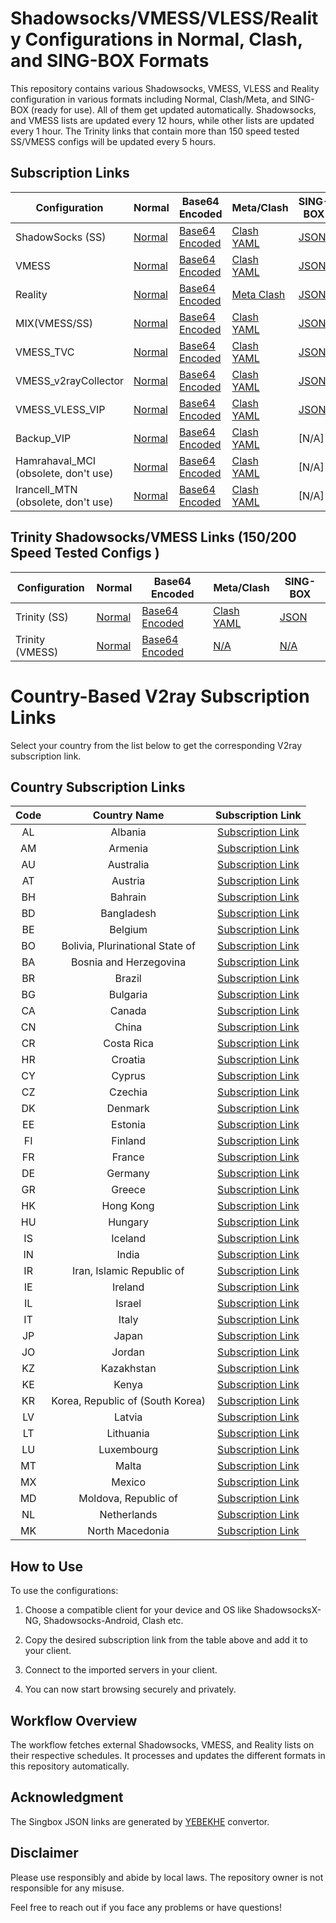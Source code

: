 # Shadowsocks/VMESS/VLESS/Reality Configurations in Normal, Clash, and SING-BOX Formats

This repository contains various Shadowsocks, VMESS, VLESS and Reality configuration in various formats including Normal, Clash/Meta, and SING-BOX (ready for use). All of them get updated automatically. Shadowsocks,  and VMESS lists are updated every 12 hours, while other lists are updated every 1 hour. The Trinity links that contain more than 150 speed tested SS/VMESS configs will be updated every 5 hours. 
## Subscription Links

| Configuration | Normal | Base64 Encoded | Meta/Clash | SING-BOX |
|-|-|-|-|-|  
| ShadowSocks (SS) | [Normal](https://raw.githubusercontent.com/lagzian/SS-Collector/main/shadowsockes.txt) | [Base64 Encoded](https://raw.githubusercontent.com/lagzian/SS-Collector/main/SS_B64.txt) | [Clash YAML](https://raw.githubusercontent.com/lagzian/SS-Collector/main/ss_clash.yaml) | [JSON](https://raw.githubusercontent.com/lagzian/SS-Collector/main/ss_singbox.json) |
| VMESS | [Normal](https://raw.githubusercontent.com/lagzian/SS-Collector/main/vmess.txt) | [Base64 Encoded](https://raw.githubusercontent.com/lagzian/SS-Collector/main/vmess_B64.txt) | [Clash YAML](https://raw.githubusercontent.com/lagzian/SS-Collector/main/vmess_clash.yaml) | [JSON](https://raw.githubusercontent.com/lagzian/SS-Collector/main/vmess_singbox.json) |
| Reality | [Normal](https://raw.githubusercontent.com/lagzian/SS-Collector/main/reality.txt) | [Base64 Encoded](https://raw.githubusercontent.com/lagzian/SS-Collector/main/reality_B64.txt) | [Meta Clash](https://raw.githubusercontent.com/lagzian/SS-Collector/main/reality_clash.yaml) |[JSON](https://raw.githubusercontent.com/lagzian/TelegramV2rayCollector/main/singbox/sfasfi/reality.json) |
| MIX(VMESS/SS) | [Normal](https://raw.githubusercontent.com/lagzian/SS-Collector/main/mix.txt) | [Base64 Encoded](https://raw.githubusercontent.com/lagzian/SS-Collector/main/mix_B64.txt) | [Clash YAML](https://raw.githubusercontent.com/lagzian/SS-Collector/main/mix_clash.yaml) |[JSON](https://raw.githubusercontent.com/lagzian/SS-Collector/main/mix_singbox.json) |
| VMESS_TVC | [Normal](https://raw.githubusercontent.com/lagzian/SS-Collector/main/vmess_tvc.txt) | [Base64 Encoded](https://raw.githubusercontent.com/lagzian/SS-Collector/main/vmess_B64_tvc.txt) | [Clash YAML](https://raw.githubusercontent.com/lagzian/SS-Collector/main/vmess_tvc_clash.yaml) |[JSON](https://raw.githubusercontent.com/lagzian/SS-Collector/main/vmess_tvc_singbox.json) |
| VMESS_v2rayCollector | [Normal](https://raw.githubusercontent.com/lagzian/SS-Collector/main/vmess_ye.txt) | [Base64 Encoded](https://raw.githubusercontent.com/lagzian/SS-Collector/main/vmess_B64_ye.txt) | [Clash YAML](https://raw.githubusercontent.com/lagzian/SS-Collector/main/vmess_ye_clash.yaml) |[JSON](https://raw.githubusercontent.com/lagzian/SS-Collector/main/vmess_ye_singbox.json) |
| VMESS_VLESS_VIP | [Normal](https://raw.githubusercontent.com/lagzian/SS-Collector/main/vmess_vless.txt) | [Base64 Encoded](https://raw.githubusercontent.com/lagzian/SS-Collector/main/vmess_vless_B64.txt) | [Clash YAML](https://raw.githubusercontent.com/lagzian/SS-Collector/main/vmess_vless_clash.yaml) |[JSON](https://raw.githubusercontent.com/lagzian/SS-Collector/main/vmess_vless_singbox.json) |
| Backup_VIP | [Normal](https://raw.githubusercontent.com/lagzian/SS-Collector/main/backup.txt) | [Base64 Encoded](https://raw.githubusercontent.com/lagzian/SS-Collector/main/backup_B64.txt) | [Clash YAML](https://raw.githubusercontent.com/lagzian/SS-Collector/main/backup_clash.yaml) |[N/A] |
| Hamrahaval_MCI (obsolete, don't use) | [Normal](https://raw.githubusercontent.com/lagzian/SS-Collector/main/mci.txt) | [Base64 Encoded](https://raw.githubusercontent.com/lagzian/SS-Collector/main/mci_B64.txt) | [Clash YAML](https://raw.githubusercontent.com/lagzian/SS-Collector/main/mci_clash.yaml) |[N/A] |
| Irancell_MTN (obsolete, don't use) | [Normal](https://raw.githubusercontent.com/lagzian/SS-Collector/main/mtn.txt) | [Base64 Encoded](https://raw.githubusercontent.com/lagzian/SS-Collector/main/mtn_B64.txt) | [Clash YAML](https://raw.githubusercontent.com/lagzian/SS-Collector/main/mtn_clash.yaml) |[N/A] |


## Trinity Shadowsocks/VMESS Links (150/200 Speed Tested Configs )

| Configuration | Normal | Base64 Encoded | Meta/Clash | SING-BOX |
|-|-|-|-|-|  
| Trinity (SS) | [Normal](https://raw.githubusercontent.com/lagzian/SS-Collector/main/SS/Trinity.txt) | [Base64 Encoded](https://raw.githubusercontent.com/lagzian/SS-Collector/main/SS/Trinity) | [Clash YAML](https://raw.githubusercontent.com/lagzian/SS-Collector/main/SS/trinity_clash.yaml) | [JSON](https://raw.githubusercontent.com/lagzian/SS-Collector/main/SS/trinity_singbox.json) |
| Trinity (VMESS) | [Normal](https://raw.githubusercontent.com/lagzian/SS-Collector/main/SS/VM_Trinity.txt) | [Base64 Encoded](https://raw.githubusercontent.com/lagzian/SS-Collector/main/SS/VM_Trinity) | [N/A](N/A) | [N/A](N/A) |
# Country-Based V2ray Subscription Links

Select your country from the list below to get the corresponding V2ray subscription link.

## Country Subscription Links

| **Code** | **Country Name** | **Subscription Link** |
|:---:|:---:|:---:|
| AL | Albania | [Subscription Link](https://raw.githubusercontent.com/lagzian/new-configs-collector/main/countries/al/mixed) |
| AM | Armenia | [Subscription Link](https://raw.githubusercontent.com/lagzian/new-configs-collector/main/countries/am/mixed) |
| AU | Australia | [Subscription Link](https://raw.githubusercontent.com/lagzian/new-configs-collector/main/countries/au/mixed) |
| AT | Austria | [Subscription Link](https://raw.githubusercontent.com/lagzian/new-configs-collector/main/countries/at/mixed) |
| BH | Bahrain | [Subscription Link](https://raw.githubusercontent.com/lagzian/new-configs-collector/main/countries/bh/mixed) |
| BD | Bangladesh | [Subscription Link](https://raw.githubusercontent.com/lagzian/new-configs-collector/main/countries/bd/mixed) |
| BE | Belgium | [Subscription Link](https://raw.githubusercontent.com/lagzian/new-configs-collector/main/countries/be/mixed) |
| BO | Bolivia, Plurinational State of | [Subscription Link](https://raw.githubusercontent.com/lagzian/new-configs-collector/main/countries/bo/mixed) |
| BA | Bosnia and Herzegovina | [Subscription Link](https://raw.githubusercontent.com/lagzian/new-configs-collector/main/countries/ba/mixed) |
| BR | Brazil | [Subscription Link](https://raw.githubusercontent.com/lagzian/new-configs-collector/main/countries/br/mixed) |
| BG | Bulgaria | [Subscription Link](https://raw.githubusercontent.com/lagzian/new-configs-collector/main/countries/bg/mixed) |
| CA | Canada | [Subscription Link](https://raw.githubusercontent.com/lagzian/new-configs-collector/main/countries/ca/mixed) |
| CN | China | [Subscription Link](https://raw.githubusercontent.com/lagzian/new-configs-collector/main/countries/cn/mixed) |
| CR | Costa Rica | [Subscription Link](https://raw.githubusercontent.com/lagzian/new-configs-collector/main/countries/cr/mixed) |
| HR | Croatia | [Subscription Link](https://raw.githubusercontent.com/lagzian/new-configs-collector/main/countries/hr/mixed) |
| CY | Cyprus | [Subscription Link](https://raw.githubusercontent.com/lagzian/new-configs-collector/main/countries/cy/mixed) |
| CZ | Czechia | [Subscription Link](https://raw.githubusercontent.com/lagzian/new-configs-collector/main/countries/cz/mixed) |
| DK | Denmark | [Subscription Link](https://raw.githubusercontent.com/lagzian/new-configs-collector/main/countries/dk/mixed) |
| EE | Estonia | [Subscription Link](https://raw.githubusercontent.com/lagzian/new-configs-collector/main/countries/ee/mixed) |
| FI | Finland | [Subscription Link](https://raw.githubusercontent.com/lagzian/new-configs-collector/main/countries/fi/mixed) |
| FR | France | [Subscription Link](https://raw.githubusercontent.com/lagzian/new-configs-collector/main/countries/fr/mixed) |
| DE | Germany | [Subscription Link](https://raw.githubusercontent.com/lagzian/new-configs-collector/main/countries/de/mixed) |
| GR | Greece | [Subscription Link](https://raw.githubusercontent.com/lagzian/new-configs-collector/main/countries/gr/mixed) |
| HK | Hong Kong | [Subscription Link](https://raw.githubusercontent.com/lagzian/new-configs-collector/main/countries/hk/mixed) |
| HU | Hungary | [Subscription Link](https://raw.githubusercontent.com/lagzian/new-configs-collector/main/countries/hu/mixed) |
| IS | Iceland | [Subscription Link](https://raw.githubusercontent.com/lagzian/new-configs-collector/main/countries/is/mixed) |
| IN | India | [Subscription Link](https://raw.githubusercontent.com/lagzian/new-configs-collector/main/countries/in/mixed) |
| IR | Iran, Islamic Republic of | [Subscription Link](https://raw.githubusercontent.com/lagzian/new-configs-collector/main/countries/ir/mixed) |
| IE | Ireland | [Subscription Link](https://raw.githubusercontent.com/lagzian/new-configs-collector/main/countries/ie/mixed) |
| IL | Israel | [Subscription Link](https://raw.githubusercontent.com/lagzian/new-configs-collector/main/countries/il/mixed) |
| IT | Italy | [Subscription Link](https://raw.githubusercontent.com/lagzian/new-configs-collector/main/countries/it/mixed) |
| JP | Japan | [Subscription Link](https://raw.githubusercontent.com/lagzian/new-configs-collector/main/countries/jp/mixed) |
| JO | Jordan | [Subscription Link](https://raw.githubusercontent.com/lagzian/new-configs-collector/main/countries/jo/mixed) |
| KZ | Kazakhstan | [Subscription Link](https://raw.githubusercontent.com/lagzian/new-configs-collector/main/countries/kz/mixed) |
| KE | Kenya | [Subscription Link](https://raw.githubusercontent.com/lagzian/new-configs-collector/main/countries/ke/mixed) |
| KR 	| Korea, Republic of  (South Korea)| [Subscription Link](https://raw.githubusercontent.com/lagzian/new-configs-collector/main/countries/kr/mixed) 	|
| LV 	| Latvia 	| 	[Subscription Link](https://raw.githubusercontent.com/lagzian/new-configs-collector/main/countries/lv/mixed) 	|
| LT 	| Lithuania 	| 	[Subscription Link](https://raw.githubusercontent.com/lagzian/new-configs-collector/main/countries/lt/mixed) 	|
| LU 	| Luxembourg 	| 	[Subscription Link](https://raw.githubusercontent.com/lagzian/new-configs-collector/main/countries/lu/mixed) 	|
| MT 	| Malta 	| 	[Subscription Link](https://raw.githubusercontent.com/lagzian/new-configs-collector/main/countries/mt/mixed) 	|
| MX 	| Mexico 	| 	[Subscription Link](https://raw.githubusercontent.com/lagzian/new-configs-collector/main/countries/mx/mixed) 	|
| MD 	| Moldova, Republic of 	| 	[Subscription Link](https://raw.githubusercontent.com/lagzian/new-configs-collector/main/countries/md/mixed) 	|
| NL 	| Netherlands 	| 	[Subscription Link](https://raw.githubusercontent.com/lagzian/new-configs-collector/main/countries/nl/mixed)  	|
| MK 	| North Macedonia  	|  	[Subscription Link](https://raw.githubusercontent.com/lagzian/new-configs-collector/main/countries/mk/mixe)  	|


## How to Use

To use the configurations:

1. Choose a compatible client for your device and OS like ShadowsocksX-NG, Shadowsocks-Android, Clash etc.

2. Copy the desired subscription link from the table above and add it to your client.

3. Connect to the imported servers in your client.

4. You can now start browsing securely and privately.

## Workflow Overview

The workflow fetches external Shadowsocks, VMESS, and Reality lists on their respective schedules. It processes and updates the different formats in this repository automatically.

## Acknowledgment

The Singbox JSON links are generated by [YEBEKHE](https://t.me/ItsMeYeBeKhe) convertor.

## Disclaimer

Please use responsibly and abide by local laws. The repository owner is not responsible for any misuse.

Feel free to reach out if you face any problems or have questions!
